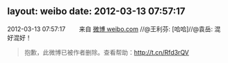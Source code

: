 layout: weibo
date: 2012-03-13 07:57:17
---
2012-03-13 07:57:17  &nbsp;&nbsp;&nbsp;&nbsp;&nbsp;&nbsp; 来自 <a href="http://weibo.com/" rel="nofollow">微博 weibo.com</a>
//@王利芬: [哈哈]//@袁岳: 混好混好！
>  抱歉，此微博已被作者删除。查看帮助：http://t.cn/Rfd3rQV
